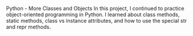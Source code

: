 Python - More Classes and Objects In this project, I continued to practice object-oriented programming in Python. I learned about class methods, static methods, class vs instance attributes, and how to use the special str and repr methods.


